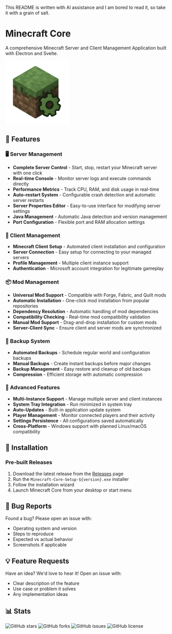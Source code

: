 This README is written with AI assistance and I am bored to read it, so take it with a grain of salt.
# Minecraft Core

A comprehensive Minecraft Server and Client Management Application built with Electron and Svelte.

<img src="icon.png" alt="Minecraft Core" width="200" />

## 🚀 Features

### 🖥️ Server Management
- **Complete Server Control** - Start, stop, restart your Minecraft server with one click
- **Real-time Console** - Monitor server logs and execute commands directly
- **Performance Metrics** - Track CPU, RAM, and disk usage in real-time
- **Auto-restart System** - Configurable crash detection and automatic server restarts
- **Server Properties Editor** - Easy-to-use interface for modifying server settings
- **Java Management** - Automatic Java detection and version management
- **Port Configuration** - Flexible port and RAM allocation settings

### 👤 Client Management
- **Minecraft Client Setup** - Automated client installation and configuration
- **Server Connection** - Easy setup for connecting to your managed servers
- **Profile Management** - Multiple client instance support
- **Authentication** - Microsoft account integration for legitimate gameplay

### 📦 Mod Management
- **Universal Mod Support** - Compatible with Forge, Fabric, and Quilt mods
- **Automatic Installation** - One-click mod installation from popular repositories
- **Dependency Resolution** - Automatic handling of mod dependencies
- **Compatibility Checking** - Real-time mod compatibility validation
- **Manual Mod Support** - Drag-and-drop installation for custom mods
- **Server-Client Sync** - Ensure client and server mods are synchronized

### 💾 Backup System
- **Automated Backups** - Schedule regular world and configuration backups
- **Manual Backups** - Create instant backups before major changes
- **Backup Management** - Easy restore and cleanup of old backups
- **Compression** - Efficient storage with automatic compression

### 🔧 Advanced Features
- **Multi-Instance Support** - Manage multiple server and client instances
- **System Tray Integration** - Run minimized in system tray
- **Auto-Updates** - Built-in application update system
- **Player Management** - Monitor connected players and their activity
- **Settings Persistence** - All configurations saved automatically
- **Cross-Platform** - Windows support with planned Linux/macOS compatibility

## 🚀 Installation

### Pre-built Releases
1. Download the latest release from the [Releases](https://github.com/zXord/Minecraft-Core/releases) page
2. Run the `Minecraft-Core-Setup-${version}.exe` installer
3. Follow the installation wizard
4. Launch Minecraft Core from your desktop or start menu


## 🐛 Bug Reports

Found a bug? Please open an issue with:
- Operating system and version
- Steps to reproduce
- Expected vs actual behavior
- Screenshots if applicable

## 💡 Feature Requests

Have an idea? We'd love to hear it! Open an issue with:
- Clear description of the feature
- Use case or problem it solves
- Any implementation ideas


## 📊 Stats

![GitHub stars](https://img.shields.io/github/stars/zXord/Minecraft-Core)
![GitHub forks](https://img.shields.io/github/forks/zXord/Minecraft-Core)
![GitHub issues](https://img.shields.io/github/issues/zXord/Minecraft-Core)
![GitHub license](https://img.shields.io/github/license/zXord/Minecraft-Core)
